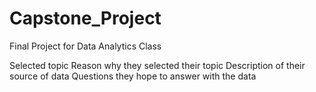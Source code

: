 # Capstone_Project
Final Project for Data Analytics Class

Selected topic
Reason why they selected their topic 
Description of their source of data
Questions they hope to answer with the data
